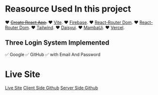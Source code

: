 # Reasource Used In this project

❤️ <del>[Create React App](https://github.com/facebook/create-react-app).</del>
❤️ [Vite](https://vitejs.dev/).
❤️ [Firebase](https://firebase.google.com/).
❤️ [React-Router Dom](https://reactrouter.com/en/main).
❤️ [React-Router Dom](https://reactrouter.com/en/main).
❤️ [Tailwind](https://tailwindcss.com/).
❤️ [Daisyui](https://daisyui.com/).
❤️ [MambaUi](https://www.mambaui.com/).
❤️ [Vercel](https://vercel.com/).

## Three Login System Implemented

✅ Google
✅ GitHub
✅ with Email And Password

# Live Site

[Live Site](https://e-pathshala-authentication.web.app/)
[Client Side Github](https://github.com/programming-hero-web-course1/b610-learning-platform-client-side-Sarwarhridoy4)
[Server Side Github](https://github.com/programming-hero-web-course1/b610-lerning-platform-server-side-Sarwarhridoy4)
